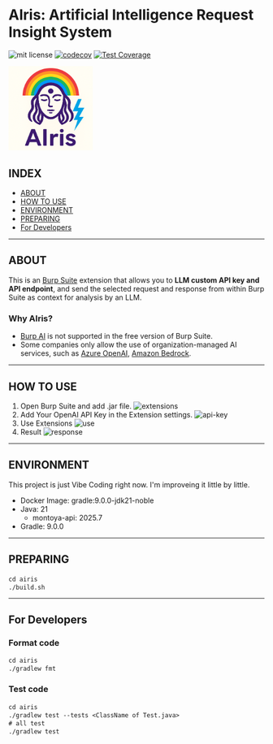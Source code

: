 # AIris: Artificial Intelligence Request Insight System

![mit license](https://img.shields.io/github/license/RyosukeDTomita/airis)
[![codecov](https://codecov.io/gh/RyosukeDTomita/airis-burp-extensions/branch/main/graph/badge.svg)](https://codecov.io/gh/RyosukeDTomita/airis-burp-extensions)
[![Test Coverage](https://github.com/RyosukeDTomita/airis-burp-extensions/actions/workflows/test-coverage.yml/badge.svg)](https://github.com/RyosukeDTomita/airis-burp-extensions/actions/workflows/test-coverage.yml)

<img src="./assets/airis_icon_thunder.png" width="33%" height="33%" alt="AIris">

## INDEX

- [ABOUT](#about)
- [HOW TO USE](#how-to-use)
- [ENVIRONMENT](#environment)
- [PREPARING](#preparing)
- [For Developers](#for-developers)

---

## ABOUT

This is an [Burp Suite](https://portswigger.net/burp) extension that allows you to **LLM custom API key and API endpoint**, and send the selected request and response from within Burp Suite as context for analysis by an LLM.

### Why AIris?

- [Burp AI](https://portswigger.net/burp/ai) is not supported in the free version of Burp Suite.
- Some companies only allow the use of organization-managed AI services, such as [Azure OpenAI](https://learn.microsoft.com/ja-jp/azure/ai-foundry/openai/overview), [Amazon Bedrock](https://aws.amazon.com/jp/bedrock/).

---

## HOW TO USE

1. Open Burp Suite and add .jar file.
    ![extensions](./assets/add_extensions.png)
2. Add Your OpenAI API Key in the Extension settings.
    ![api-key](./assets/settings.png)
3. Use Extensions
    ![use](./assets/example.png)
4. Result
    ![response](./assets/example2.png)

---

## ENVIRONMENT

This project is just Vibe Coding right now.
I'm improveing it little by little.

- Docker Image: gradle:9.0.0-jdk21-noble
- Java: 21
  - montoya-api: 2025.7
- Gradle: 9.0.0

---

## PREPARING

```shell
cd airis
./build.sh
```

---

## For Developers

### Format code

```shell
cd airis
./gradlew fmt
```

### Test code

```shell
cd airis
./gradlew test --tests <ClassName of Test.java>
# all test
./gradlew test
```
